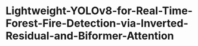 # Lightweight-YOLOv8-for-Real-Time-Forest-Fire-Detection-via-Inverted-Residual-and-Biformer-Attention